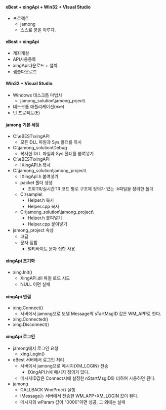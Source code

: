 #### eBest + xingApi + Win32 + Visual Studio
- 프로젝트
  - jamong
  - 스스로 꿈을 이루다.

#### eBest + xingApi
- 계좌개설
- API사용등록
- xingApi다운로드 + 설치
- 샘플다운로드

#### Win32 + Visual Studio
- Windows 데스크톱 마법사
  - jamong_solution\jamong_prject\ 
- 데스크톱 애플리케이션(exe)
- 빈 프로젝트(E)

#### jamong 기본 세팅
- C:\eBEST\xingAPI
  - 모든 DLL 파일과 Sys 폴더를 복사
- C:\jamong_solution\Debug
  - 복사한 DLL 파일과 Sys 폴더를 붙여넣기
- C:\eBEST\xingAPI
  - IXingAPI.h 복사
- C:\jamong_solution\jamong_project\
  - IXingApI.h 붙여넣기
  - packet 폴더 생성
    - 조회TR/실시간TR 코드 별로 구조체 정의가 있는 .h파일을 정리한 폴더
  - C:\sample\
    - Helper.h 복사
    - Helper.cpp 복사
  - C:\jamong_solution\jamong_project\
    - Helper.h 붙여넣기
    - Helper.cpp 붙여넣기
- jamong_project 속성
  - 고급
  - 문자 집합
    - 멀티바이트 문자 집합 사용

#### xingApi 초기화
- xing.Init()
  - XingAPI.dll 파일 로드 시도
  - NULL 이면 실패

#### xingApi 연결
- xing.Connect()
  - 서버에서 jamong으로 보낼 Message의 sTartMsgID 값은 WM_APP로 한다.
- xing.Connected()
- xing.Disconnect()

#### xingApi 로그인
- jamong에서 로그인 요청
  - xing.Login()
- eBest 서버에서 로그인 처리
  - 서버에서 jamong으로 메시지(XM_LOGIN) 전송
    - IXingAPI.h에 메시지 정의가 있다.
  - 메시지ID값은 Connect시에 설정한 nStartMsgID와 더하여 사용하면 된다.
- jamong
  - CALLBACK WndProc() 실행
  - iMessage는 서버에서 전송한 WM_APP+XM_LOGIN 값이 된다.
  - 메시지의 wParam 값이 "0000"이면 성공, 그 외에는 실패













































